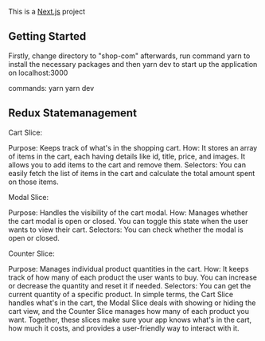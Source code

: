 This is a [Next.js](https://nextjs.org/) project 

## Getting Started

Firstly, change directory to "shop-com" afterwards,
run command yarn to install the necessary packages and then yarn dev to start up the application on localhost:3000

commands:
yarn 
yarn dev




## Redux Statemanagement

Cart Slice:

Purpose: Keeps track of what's in the shopping cart.
How: It stores an array of items in the cart, each having details like id, title, price, and images. It allows you to add items to the cart and remove them.
Selectors: You can easily fetch the list of items in the cart and calculate the total amount spent on those items.


Modal Slice:

Purpose: Handles the visibility of the cart modal.
How: Manages whether the cart modal is open or closed. You can toggle this state when the user wants to view their cart.
Selectors: You can check whether the modal is open or closed.


Counter Slice:

Purpose: Manages individual product quantities in the cart.
How: It keeps track of how many of each product the user wants to buy. You can increase or decrease the quantity and reset it if needed.
Selectors: You can get the current quantity of a specific product.
In simple terms, the Cart Slice handles what's in the cart, the Modal Slice deals with showing or hiding the cart view, and the Counter Slice manages how many of each product you want. Together, these slices make sure your app knows what's in the cart, how much it costs, and provides a user-friendly way to interact with it.












